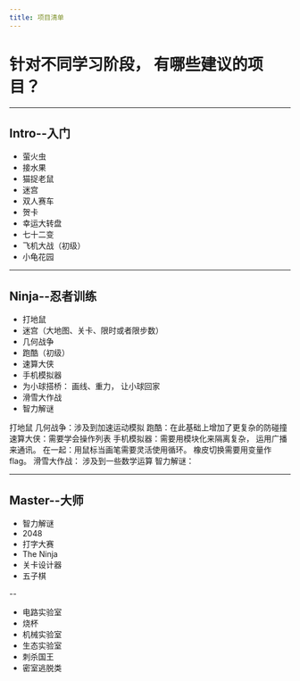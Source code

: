 ```yaml
---
title: 项目清单
---
```


# 针对不同学习阶段， 有哪些建议的项目？

---

## Intro--入门
- 萤火虫
- 接水果
- 猫捉老鼠
- 迷宫
- 双人赛车
- 贺卡
- 幸运大转盘
- 七十二变
- 飞机大战（初级）
- 小龟花园


---

## Ninja--忍者训练
- 打地鼠
- 迷宫（大地图、关卡、限时或者限步数）
- 几何战争
- 跑酷（初级）
- 速算大侠
- 手机模拟器
- 为小球搭桥： 画线、重力， 让小球回家
- 滑雪大作战
- 智力解谜

<aside class="notes">
打地鼠
几何战争：涉及到加速运动模拟
跑酷：在此基础上增加了更复杂的防碰撞
速算大侠：需要学会操作列表
手机模拟器：需要用模块化来隔离复杂， 运用广播来通讯。
在一起：用鼠标当画笔需要灵活使用循环。 橡皮切换需要用变量作flag。
滑雪大作战： 涉及到一些数学运算
智力解谜： 
</aside>

---

## Master--大师
- 智力解谜
- 2048
- 打字大赛
- The Ninja
- 关卡设计器
- 五子棋

--

- 电路实验室
- 烧杯
- 机械实验室
- 生态实验室
- 刺杀国王
- 密室逃脱类
